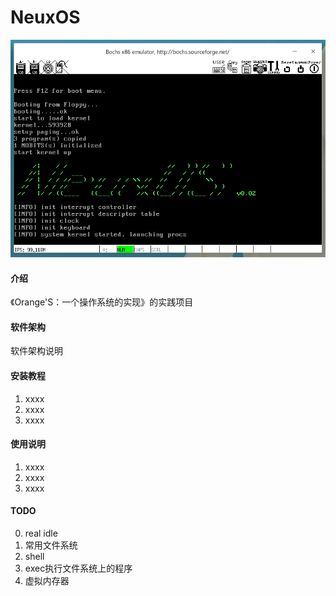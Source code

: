 # NeuxOS

![启动系统](images/boot.png "启动系统.png")
#### 介绍
《Orange'S：一个操作系统的实现》的实践项目

#### 软件架构
软件架构说明


#### 安装教程

1.  xxxx
2.  xxxx
3.  xxxx

#### 使用说明

1.  xxxx
2.  xxxx
3.  xxxx

#### TODO
0. real idle
1. 常用文件系统
2. shell
3. exec执行文件系统上的程序
4. 虚拟内存器
